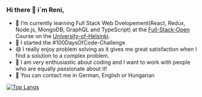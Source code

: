 ### Hi there 👋  i´m Reni,
- 🔭 I’m currently learning Full Stack Web Dvelopement(React, Redux, Node.js, MongoDB, GraphQL and TypeScript) at the [Full-Stack-Open](https://studies.helsinki.fi/courses/cur/otm-dbf5a51d-2121-4110-af0f-f1e8f0b74fb9) Course on the [University-of-Helsinki](https://www.helsinki.fi/en). 
- 🌱 I started the #100DaysOfCode-Challenge
- 😄 I really enjoy problem solving as it gives me great satisfaction when I find a solution to a complex problem.
- 👯 I am very enthusiastic about coding and I want to work with
people who are equally passionate about it!
- 💬 You can contact me in German, English or Hungarian

[![Top Langs](https://github-readme-stats.vercel.app/api/top-langs/?username=ReniIrinyi&lnags_count=8&theme=react)](https://github.com/anuraghazra/github-readme-stats)

